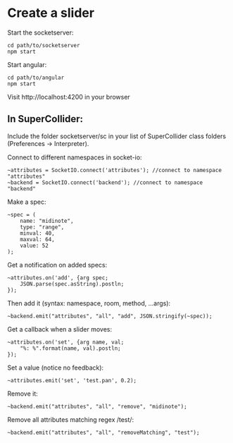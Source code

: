# Create a slider


Start the socketserver:

```
cd path/to/socketserver
npm start
```

Start angular:

```
cd path/to/angular
npm start
```
Visit http://localhost:4200 in your browser

## In SuperCollider:

Include the folder socketserver/sc in your list of SuperCollider class folders (Preferences -> Interpreter).

Connect to different namespaces in socket-io:
```
~attributes = SocketIO.connect('attributes'); //connect to namespace "attributes"
~backend = SocketIO.connect('backend'); //connect to namespace "backend"
```
Make a spec:
```
~spec = (
	name: "midinote",
	type: "range",
	minval: 40,
	maxval: 64,
	value: 52
);
```

Get a notification on added specs:
```
~attributes.on('add', {arg spec;
	JSON.parse(spec.asString).postln;
});

```
Then add it (syntax: namespace, room, method, ...args):
```
~backend.emit("attributes", "all", "add", JSON.stringify(~spec));
```

Get a callback when a slider moves:
```
~attributes.on('set', {arg name, val;
	"%: %".format(name, val).postln;
});
```

Set a value (notice no feedback):
```
~attributes.emit('set', 'test.pan', 0.2);

```

Remove it:
```
~backend.emit("attributes", "all", "remove", "midinote");
````

Remove all attributes matching regex /test/:
```
~backend.emit("attributes", "all", "removeMatching", "test");
```
